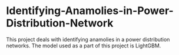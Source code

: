 # Identifying-Anamolies-in-Power-Distribution-Network
This project deals with identifying anamolies in a power distribution networks. The model used as a part of this project is LightGBM.
